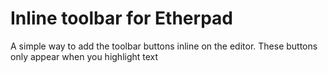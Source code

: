 # Inline toolbar for Etherpad

A simple way to add the toolbar buttons inline on the editor.  These buttons only appear when you highlight text
